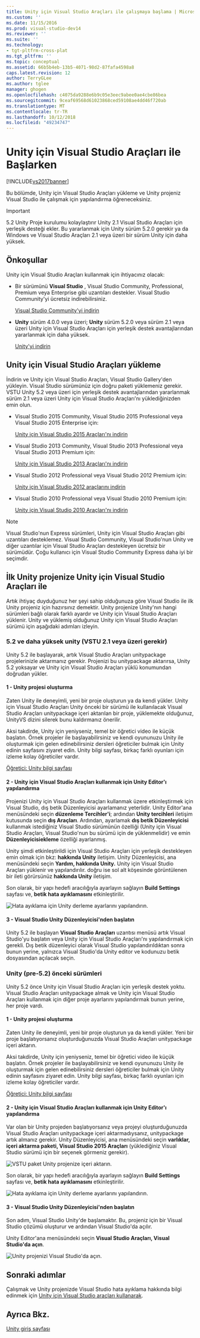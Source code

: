 ```yaml
---
title: Unity için Visual Studio Araçları ile çalışmaya başlama | Microsoft Docs
ms.custom: ''
ms.date: 11/15/2016
ms.prod: visual-studio-dev14
ms.reviewer: ''
ms.suite: ''
ms.technology:
- tgt-pltfrm-cross-plat
ms.tgt_pltfrm: ''
ms.topic: conceptual
ms.assetid: 66b5b4eb-13b5-4071-98d2-87fafa4598a8
caps.latest.revision: 12
author: TerryGLee
ms.author: tglee
manager: ghogen
ms.openlocfilehash: c4075da9288e6b9c05e3eec9abee0ae4cbe86bea
ms.sourcegitcommit: 9ceaf69568d61023868ced59108ae4dd46f720ab
ms.translationtype: MT
ms.contentlocale: tr-TR
ms.lasthandoff: 10/12/2018
ms.locfileid: "49234747"
---
```

# <a name="getting-started-with-visual-studio-tools-for-unity"></a>Unity için Visual Studio Araçları ile Başlarken
[!INCLUDE[vs2017banner](../includes/vs2017banner.md)]

  
Bu bölümde, Unity için Visual Studio Araçları yükleme ve Unity projeniz Visual Studio ile çalışmak için yapılandırma öğreneceksiniz.  
  
> [!IMPORTANT]
>  5.2 Unity Proje kurulumu kolaylaştırır Unity 2.1 Visual Studio Araçları için yerleşik desteği ekler. Bu yararlanmak için Unity sürüm 5.2.0 gerekir ya da Windows ve Visual Studio Araçları 2.1 veya üzeri bir sürüm Unity için daha yüksek.  
  
## <a name="prerequisites"></a>Önkoşullar  
 Unity için Visual Studio Araçları kullanmak için ihtiyacınız olacak:  
  
-   Bir sürümünü **Visual Studio** , Visual Studio Community, Professional, Premium veya Enterprise gibi uzantıları destekler. Visual Studio Community'yi ücretsiz indirebilirsiniz.  
  
     [Visual Studio Community'yi indirin](http://www.visualstudio.com/downloads/download-visual-studio-vs)  
  
-   **Unity** sürüm 4.0.0 veya üzeri; **Unity** sürüm 5.2.0 veya sürüm 2.1 veya üzeri Unity için Visual Studio Araçları için yerleşik destek avantajlarından yararlanmak için daha yüksek.  
  
     [Unity'yi indirin](https://unity3d.com/get-unity/download)  
  
## <a name="install-visual-studio-tools-for-unity"></a>Unity için Visual Studio Araçları yükleme  
 İndirin ve Unity için Visual Studio Araçları, Visual Studio Gallery'den yükleyin. Visual Studio sürümünüz için doğru paketi yüklemeniz gerekir. VSTU Unity 5.2 veya üzeri için yerleşik destek avantajlarından yararlanmak sürüm 2.1 veya üzeri Unity için Visual Studio Araçları'nı yüklediğinizden emin olun.  
  
-   Visual Studio 2015 Community, Visual Studio 2015 Professional veya Visual Studio 2015 Enterprise için:  
  
     [Unity için Visual Studio 2015 Araçları'nı indirin](https://visualstudiogallery.msdn.microsoft.com/8d26236e-4a64-4d64-8486-7df95156aba9)  
  
-   Visual Studio 2013 Community, Visual Studio 2013 Professional veya Visual Studio 2013 Premium için:  
  
     [Unity için Visual Studio 2013 Araçları'nı indirin](https://visualstudiogallery.msdn.microsoft.com/20b80b8c-659b-45ef-96c1-437828fe7cf2)  
  
-   Visual Studio 2012 Professional veya Visual Studio 2012 Premium için:  
  
     [Unity için Visual Studio 2012 araçlarını indirin](https://visualstudiogallery.msdn.microsoft.com/7ab11d2a-f413-4ed6-b3de-ff1d05157714)  
  
-   Visual Studio 2010 Professional veya Visual Studio 2010 Premium için:  
  
     [Unity için Visual Studio 2010 Araçları'nı indirin](https://visualstudiogallery.msdn.microsoft.com/6e536faa-ce73-494a-a746-6a14753015f1)  
  
> [!NOTE]
>  Visual Studio'nun Express sürümleri, Unity için Visual Studio Araçları gibi uzantıları desteklemez. Visual Studio Community, Visual Studio'nun Unity ve diğer uzantılar için Visual Studio Araçları destekleyen ücretsiz bir sürümüdür. Çoğu kullanıcı için Visual Studio Community Express daha iyi bir seçimdir.  
  
## <a name="your-first-unity-project-with-visual-studio-tools-for-unity"></a>İlk Unity projenize Unity için Visual Studio Araçları ile  
 Artık ihtiyaç duyduğunuz her şeyi sahip olduğunuza göre Visual Studio ile ilk Unity projeniz için hazırsınız demektir. Unity projenize Unity'nın hangi sürümleri bağlı olarak farklı ayardır ve Unity için Visual Studio Araçları yüklenir. Unity ve yüklemiş olduğunuz Unity için Visual Studio Araçları sürümü için aşağıdaki adımları izleyin.  
  
### <a name="unity-52-and-higher-requires-vstu-21-or-higher"></a>5.2 ve daha yüksek unity (VSTU 2.1 veya üzeri gerekir)  
 Unity 5.2 ile başlayarak, artık Visual Studio Araçları unitypackage projelerinizle aktarmanız gerekir. Projenizi bu unitypackage aktarırsa, Unity 5.2 yoksayar ve Unity için Visual Studio Araçları yüklü konumundan doğrudan yükler.  
  
#### <a name="1---create-a-unity-project"></a>1 - Unity projesi oluşturma  
 Zaten Unity ile deneyimli, yeni bir proje oluşturun ya da kendi yükler. Unity için Visual Studio Araçları Unity önceki bir sürümü ile kullanılacak Visual Studio Araçları unitypackage içeri aktarılan bir proje, yüklemekte olduğunuz, UnityVS dizini silerek bunu kaldırmanız önerilir.  
  
 Aksi takdirde, Unity için yeniyseniz, temel bir öğretici video ile küçük başlatın. Örnek projeler ile başlayabilirsiniz ve kendi oyununuzu Unity ile oluşturmak için gelen edinebilirsiniz dersleri öğreticiler bulmak için Unity edinin sayfasını ziyaret edin. Unity bilgi sayfası, birkaç farklı oyunları için izleme kolay öğreticiler vardır.  
  
 [Öğretici: Unity bilgi sayfası](http://unity3d.com/learn/tutorials/modules)  
  
#### <a name="2---configure-unity-editor-to-use-visual-studio-tools-for-unity"></a>2 - Unity için Visual Studio Araçları kullanmak için Unity Editor'ı yapılandırma  
 Projenizi Unity için Visual Studio Araçları kullanmak üzere etkinleştirmek için Visual Studio, dış betik Düzenleyicisi ayarlamanız yeterlidir. Unity Editor'ana menüsündeki seçin **düzenleme Tercihler'i**; ardından **Unity tercihleri** iletişim kutusunda seçin **dış Araçları**. Ardından, ayarlamak **dış betik Düzenleyicisi** kullanmak istediğiniz Visual Studio sürümünün özelliği (Unity için Visual Studio Araçları, Visual Studio'nun bu sürümü için de yüklenmelidir) ve emin **Düzenleyicisiekleme** özelliği ayarlanmış.  
  
 Unity şimdi etkinleştirildi için Visual Studio Araçları için yerleşik destekleyen emin olmak için bkz: **hakkında Unity** iletişim. Unity Düzenleyicisi, ana menüsündeki seçin **Yardım, hakkında Unity.** Unity için Visual Studio Araçları yüklenir ve yapılandırılır. doğru ise sol alt köşesinde görüntülenen bir ileti görürsünüz **hakkında Unity** iletişim.  
  
 Son olarak, bir yapı hedefi aracılığıyla ayarlayın sağlayın **Build Settings** sayfası ve, **betik hata ayıklamasını** etkinleştirilir.  
  
 ![Hata ayıklama için Unity derleme ayarlarını yapılandırın. ](../cross-platform/media/vstu-debugging-build-settings.png "vstu_debugging_build_settings")  
  
#### <a name="3---launch-visual-studio-from-the-unity-editor"></a>3 - Visual Studio Unity Düzenleyicisi'nden başlatın  
 Unity 5.2 ile başlayan **Visual Studio Araçları** uzantısı menüsü artık Visual Studio'yu başlatın veya Unity için Visual Studio Araçları'nı yapılandırmak için gerekli. Dış betik düzenleyici olarak Visual Studio yapılandırıldıktan sonra bunun yerine, yalnızca Visual Studio'da Unity editor ve kodunuzu betik dosyasından açılacak seçin.  
  
### <a name="previous-versions-of-unity-pre-52"></a>Unity (pre-5.2) önceki sürümleri  
 Unity 5.2 önce Unity için Visual Studio Araçları için yerleşik destek yoktu. Visual Studio Araçları unitypackage almak ve Unity için Visual Studio Araçları kullanmak için diğer proje ayarlarını yapılandırmak bunun yerine, her proje vardı.  
  
#### <a name="1---create-a-unity-project"></a>1 - Unity projesi oluşturma  
 Zaten Unity ile deneyimli, yeni bir proje oluşturun ya da kendi yükler. Yeni bir proje başlatıyorsanız oluşturduğunuzda Visual Studio Araçları unitypackage içeri aktarın.  
  
 Aksi takdirde, Unity için yeniyseniz, temel bir öğretici video ile küçük başlatın. Örnek projeler ile başlayabilirsiniz ve kendi oyununuzu Unity ile oluşturmak için gelen edinebilirsiniz dersleri öğreticiler bulmak için Unity edinin sayfasını ziyaret edin. Unity bilgi sayfası, birkaç farklı oyunları için izleme kolay öğreticiler vardır.  
  
 [Öğretici: Unity bilgi sayfası](http://unity3d.com/learn/tutorials/modules)  
  
#### <a name="2---configure-unity-editor-to-use-visual-studio-tools-for-unity"></a>2 - Unity için Visual Studio Araçları kullanmak için Unity Editor'ı yapılandırma  
 Var olan bir Unity projeden başlatıyorsanız veya projeyi oluşturduğunuzda Visual Studio Araçları unitypackage içeri aktarmadıysanız, unitypackage artık almanız gerekir. Unity Düzenleyicisi, ana menüsündeki seçin **varlıklar, içeri aktarma paketi, Visual Studio 2015 Araçları** (yüklediğiniz Visual Studio sürümü için bir seçenek görmeniz gerekir).  
  
 ![VSTU paket Unity projenize içeri aktarın. ](../cross-platform/media/vstu-configure-unity-import-vstu.png "vstu_configure_unity_import_vstu")  
  
 Son olarak, bir yapı hedefi aracılığıyla ayarlayın sağlayın **Build Settings** sayfası ve, **betik hata ayıklamasını** etkinleştirilir.  
  
 ![Hata ayıklama için Unity derleme ayarlarını yapılandırın. ](../cross-platform/media/vstu-debugging-build-settings.png "vstu_debugging_build_settings")  
  
#### <a name="3---launch-visual-studio-from-unity-editor"></a>3 - Visual Studio Unity Düzenleyicisi'nden başlatın  
 Son adım, Visual Studio Unity'de başlamaktır. Bu, projeniz için bir Visual Studio çözümü oluşturur ve ardından Visual Studio'da açılır.  
  
 Unity Editor'ana menüsündeki seçin **Visual Studio Araçları, Visual Studio'da açın**.  
  
 ![Unity projenizi Visual Studio'da açın. ](../cross-platform/media/vstu-configure-open-in-visual-studio.png "vstu_configure_open_in_visual_studio")  
  
## <a name="next-steps"></a>Sonraki adımlar  
 Çalışmak ve Unity projenizde Visual Studio hata ayıklama hakkında bilgi edinmek için [Unity için Visual Studio araçları kullanarak](../cross-platform/getting-started-with-visual-studio-tools-for-unity.md).  
  
## <a name="see-also"></a>Ayrıca Bkz.  
 [Unity giriş sayfası](http://unity3d.com)

